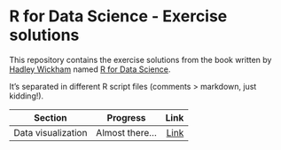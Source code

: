 
<!-- README.md is generated from README.Rmd. Please edit that file -->

# R for Data Science - Exercise solutions

This repository contains the exercise solutions from the book written by
[Hadley Wickham](https://hadley.nz/) named [R for Data
Science](https://r4ds.had.co.nz/).

It’s separated in different R script files (comments \> markdown, just
kidding!).

| Section            |   Progress    |                                                                              Link |
|--------------------|:-------------:|----------------------------------------------------------------------------------:|
| Data visualization | Almost there… | [Link](https://github.com/brunomontezano/r4ds-solutions/blob/master/R/data-vis.R) |
